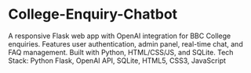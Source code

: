 # College-Enquiry-Chatbot
A responsive Flask web app with OpenAI integration for BBC College enquiries. Features user authentication, admin panel, real-time chat, and FAQ management. Built with Python, HTML/CSS/JS, and SQLite. Tech Stack: Python Flask, OpenAI API, SQLite, HTML5, CSS3, JavaScript
